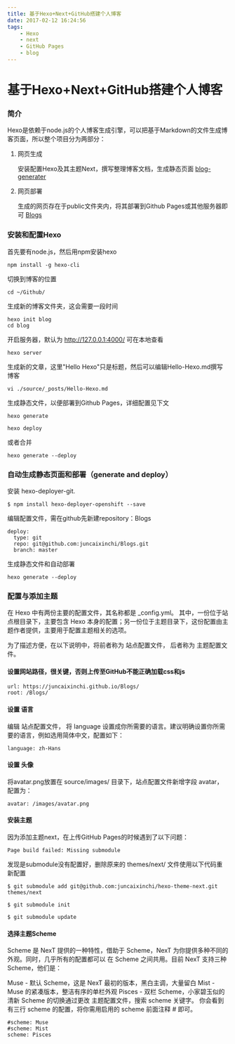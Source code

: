 ```yaml
---
title: 基于Hexo+Next+GitHub搭建个人博客
date: 2017-02-12 16:24:56
tags: 
	- Hexo
	- next
	- GitHub Pages
	- blog
---
```



基于Hexo+Next+GitHub搭建个人博客
===

### 简介

Hexo是依赖于node.js的个人博客生成引擎，可以把基于Markdown的文件生成博客页面，所以整个项目分为两部分：

1. 网页生成

	安装配置Hexo及其主题Next，撰写整理博客文档，生成静态页面 [blog-generater](https://github.com/juncaixinchi/blog-generater)

2. 网页部署

	生成的网页存在于public文件夹内，将其部署到Github Pages或其他服务器即可 [Blogs](https://juncaixinchi.github.io/Blogs/)

<!-- more -->

### 安装和配置Hexo

首先要有node.js，然后用npm安装hexo

	npm install -g hexo-cli

切换到博客的位置

	cd ~/Github/

生成新的博客文件夹，这会需要一段时间

	hexo init blog
	cd blog


开启服务器，默认为 http://127.0.0.1:4000/ 可在本地查看

	hexo server

生成新的文章，这里"Hello Hexo"只是标题，然后可以编辑Hello-Hexo.md撰写博客

	vi ./source/_posts/Hello-Hexo.md

生成静态文件，以便部署到Github Pages，详细配置见下文

	hexo generate

	hexo deploy

或者合并

	hexo generate --deploy


### 自动生成静态页面和部署（generate and deploy）

安装 hexo-deployer-git.

	$ npm install hexo-deployer-openshift --save

编辑配置文件，需在github先新建repository：Blogs

	deploy:
	  type: git
	  repo: git@github.com:juncaixinchi/Blogs.git
	  branch: master
	  
生成静态文件和自动部署

	hexo generate --deploy


### 配置与添加主题

在 Hexo 中有两份主要的配置文件，其名称都是 _config.yml。 其中，一份位于站点根目录下，主要包含 Hexo 本身的配置；另一份位于主题目录下，这份配置由主题作者提供，主要用于配置主题相关的选项。

为了描述方便，在以下说明中，将前者称为 站点配置文件， 后者称为 主题配置文件。

#### 设置网站路径，很关键，否则上传至GitHub不能正确加载css和js

	url: https://juncaixinchi.github.io/Blogs/
	root: /Blogs/

#### 设置 语言

编辑 站点配置文件， 将 language 设置成你所需要的语言。建议明确设置你所需要的语言，例如选用简体中文，配置如下：

	language: zh-Hans

#### 设置 头像

将avatar.png放置在 source/images/ 目录下，站点配置文件新增字段 avatar，配置为：
	
	avatar: /images/avatar.png

#### 安装主题

因为添加主题next，在上传GitHub Pages的时候遇到了以下问题：

	Page build failed: Missing submodule

发现是submodule没有配置好，删除原来的 themes/next/ 文件使用以下代码重新配置

	$ git submodule add git@github.com:juncaixinchi/hexo-theme-next.git themes/next

	$ git submodule init

	$ git submodule update


#### 选择主题Scheme

Scheme 是 NexT 提供的一种特性，借助于 Scheme，NexT 为你提供多种不同的外观。同时，几乎所有的配置都可以 在 Scheme 之间共用。目前 NexT 支持三种 Scheme，他们是：

Muse - 默认 Scheme，这是 NexT 最初的版本，黑白主调，大量留白
Mist - Muse 的紧凑版本，整洁有序的单栏外观
Pisces - 双栏 Scheme，小家碧玉似的清新
Scheme 的切换通过更改 主题配置文件，搜索 scheme 关键字。 你会看到有三行 scheme 的配置，将你需用启用的 scheme 前面注释 # 即可。

	#scheme: Muse
	#scheme: Mist
	scheme: Pisces

